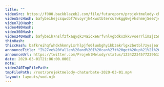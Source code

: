 ```yaml
---
title: ""
videoSrc: https://f000.backblazeb2.com/file/futureporn/projektmelody-chaturbate-2020-03-01.mp4
videoSrcHash: bafybeihejcsqwcbf7nvoyrjk4xwstbtercu7wkgg6wjvkshmej5ee7jcgy?filename=projektmelody-chaturbate-20200301T210600Z-source.mp4
video720Hash: 
video480Hash: 
video360Hash: 
video240Hash: bafybeih7nslfzfxaqyqk34aicxe6rfvnlvgbdkxzkkvvoerrlim2jz5mim?filename=projektmelody-chaturbate-20200301T210600Z-240p.mp4
thinHash: 
thiccHash: bafkreihqfwhdxhknnyixrhlpjfo6luobghyikb3akrlgx2betbl7zysjea?filename=20200301T210600Z-thicc.jpg
announceTitle: "I%27ve%20fallen%20and%20I%20can%27t%20get%20up%21%21%20lol.%20Also%20I%27m%20streaming%2C%20some%20watch%20me%20be%20a%20goof"
announceUrl: https://twitter.com/ProjektMelody/status/1234223457723961344
date: 2020-03-01T21:06:00.000Z
note: 
video240TmpFilePath: 
tmpFilePath: /root/projektmelody-chaturbate-2020-03-01.mp4
layout: layouts/vod.njk
---
```

